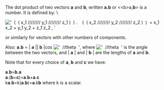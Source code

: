 The dot product of two vectors **a** and **b**, written **a.b** or
\<\<b\>a,**b**\> is a number. It is defined by: \\

!['  (  ( x\_1 //////// y\_1 //////// z\_1 )  ) .    (  ( x\_2 //////// y\_2 //////// z\_2 )  )  = x\_1 x\_2 + y\_1 y\_2 + z\_1 z\_2 , '](../dictionary/equation_images/2450.1..png)

or similarly for vectors with other numbers of components.

Also: **a.b** = | **a** || **b** |cos
!['  //theta  '](../dictionary/equation_images/2450.2..png), where
!['  //theta  '](../dictionary/equation_images/2450.3..png) is the angle
between the two vectors, and | **a** | and | **b** | are the lengths of
**a** and **b**.

Note that for every choice of **a**, **b** and **c** we have:

**a**.**b**=**b**.**a**\
 **a**.(**b**+**c**)=**a**.**b**+**a**.**c**\
 k**a**.**b**=k(**a**.**b**)=**a**.k**b** where k is a scalar.
